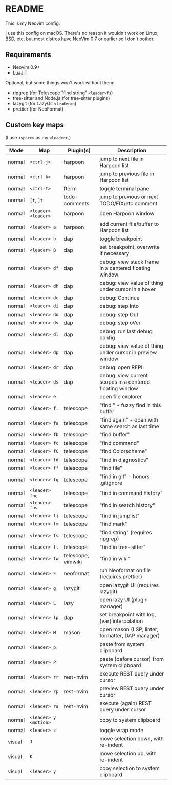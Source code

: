 # README

This is my Neovim config.

I use this config on macOS. There's no reason it wouldn't work on Linux, BSD,
etc, but most distros have NeoVim 0.7 or earlier so I don't bother.

## Requirements

- Neovim 0.9+
- LuaJIT

Optional, but some things won't work without them:

- ripgrep (for Telescope "find string" `<leader>fs`)
- tree-sitter and Node.js (for tree-sitter plugins)
- lazygit (for LazyGit `<leader>g`)
- prettier (for NeoFormat)

## Custom key maps

(I use `<space>` as my `<leader>`.)

| Mode   | Map                   | Plugin(s)          | Description                                                 |
|--------|-----------------------|--------------------|-------------------------------------------------------------|
| normal | `<ctrl-j>`            | harpoon            | jump to next file in Harpoon list                           |
| normal | `<ctrl-k>`            | harpoon            | jump to previous file in Harpoon list                       |
| normal | `<ctrl-t>`            | fterm              | toggle terminal pane                                        |
| normal | `[t`, `]t`            | todo-comments      | jump to previous or next TODO/FIX/etc comment               |
| normal | `<leader><leader>`    | harpoon            | open Harpoon window                                         |
| normal | `<leader> a`          | harpoon            | add current file/buffer to Harpoon list                     |
| normal | `<leader> b`          | dap                | toggle breakpoint                                           |
| normal | `<leader> B`          | dap                | set breakpoint, overwrite if necessary                      |
| normal | `<leader> df`         | dap                | debug: view stack frame in a centered floating window       |
| normal | `<leader> dh`         | dap                | debug: view value of thing under cursor in a hover          |
| normal | `<leader> dc`         | dap                | debug: Continue                                             |
| normal | `<leader> di`         | dap                | debug: step Into                                            |
| normal | `<leader> do`         | dap                | debug: step Out                                             |
| normal | `<leader> dv`         | dap                | debug: step oVer                                            |
| normal | `<leader> dl`         | dap                | debug: run last debug config                                |
| normal | `<leader> dp`         | dap                | debug: view value of thing under cursor in preview window   |
| normal | `<leader> dr`         | dap                | debug: open REPL                                            |
| normal | `<leader> ds`         | dap                | debug: view current scopes in a centered floating window    |
| normal | `<leader> e`          |                    | open file explorer                                          |
| normal | `<leader> f.`         | telescope          | "find <here>" - fuzzy find in this buffer                   |
| normal | `<leader> fa`         | telescope          | "find again" - open with same search as last time           |
| normal | `<leader> fb`         | telescope          | "find buffer"                                               |
| normal | `<leader> fc`         | telescope          | "find command"                                              |
| normal | `<leader> fC`         | telescope          | "find Colorscheme"                                          |
| normal | `<leader> fd`         | telescope          | "find in diagnostics"                                       |
| normal | `<leader> ff`         | telescope          | "find file"                                                 |
| normal | `<leader> fg`         | telescope          | "find in git" -  honors .gitignore                          |
| normal | `<leader> fhc`        | telescope          | "find in command history"                                   |
| normal | `<leader> fhs`        | telescope          | "find in search history"                                    |
| normal | `<leader> fj`         | telescope          | "find in jumplist"                                          |
| normal | `<leader> fm`         | telescope          | "find mark"                                                 |
| normal | `<leader> fs`         | telescope          | "find string" (requires ripgrep)                            |
| normal | `<leader> ft`         | telescope          | "find in tree-sitter"                                       |
| normal | `<leader> fw`         | telescope, vimwiki | "find in wiki"                                              |
| normal | `<leader> F`          | neoformat          | run Neoformat on file (requires prettier)                   |
| normal | `<leader> g`          | lazygit            | open lazygit UI (requires lazygit)                          |
| normal | `<leader> L`          | lazy               | open lazy UI (plugin manager)                               |
| normal | `<leader> lp`         | dap                | set breakpoint with log, {var} interpolation                |
| normal | `<leader> M`          | mason              | open mason (LSP, linter, formatter, DAP manager)            |
| normal | `<leader> p`          |                    | paste from system clipboard                                 |
| normal | `<leader> P`          |                    | paste (before cursor) from system clipboard                 |
| normal | `<leader> rr`         | rest-nvim          | execute REST query under cursor                             |
| normal | `<leader> rp`         | rest-nvim          | preview REST query under cursor                             |
| normal | `<leader> ra`         | rest-nvim          | execute (again) REST query under cursor                     |
| normal | `<leader> y <motion>` |                    | copy to system clipboard                                    |
| normal | `<leader> z`          |                    | toggle wrap mode                                            |
| visual | `J`                   |                    | move selection down, with re-indent                         |
| visual | `K`                   |                    | move selection up, with re-indent                           |
| visual | `<leader> y`          |                    | copy selection to system clipboard                          |

